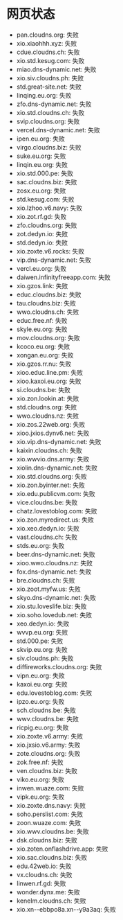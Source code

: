 # 网页状态
- pan.cloudns.org: 失败
- xio.xiaohhh.xyz: 失败
- cdue.cloudns.ch: 失败
- xio.std.kesug.com: 失败
- miao.dns-dynamic.net: 失败
- xio.siv.cloudns.ph: 失败
- std.great-site.net: 失败
- linqing.eu.org: 失败
- zfo.dns-dynamic.net: 失败
- xio.std.cloudns.ch: 失败
- svip.cloudns.org: 失败
- vercel.dns-dynamic.net: 失败
- ipen.eu.org: 失败
- virgo.cloudns.biz: 失败
- suke.eu.org: 失败
- linqin.eu.org: 失败
- xio.std.000.pe: 失败
- sac.cloudns.biz: 失败
- zosx.eu.org: 失败
- std.kesug.com: 失败
- xio.lzhoo.v6.navy: 失败
- xio.zot.rf.gd: 失败
- zfo.cloudns.org: 失败
- zot.dedyn.io: 失败
- std.dedyn.io: 失败
- xio.zoxte.v6.rocks: 失败
- vip.dns-dynamic.net: 失败
- vercl.eu.org: 失败
- daiwen.infinityfreeapp.com: 失败
- xio.gzos.link: 失败
- educ.cloudns.biz: 失败
- tau.cloudns.biz: 失败
- wwo.cloudns.ch: 失败
- educ.free.nf: 失败
- skyle.eu.org: 失败
- mov.cloudns.org: 失败
- kcoco.eu.org: 失败
- xongan.eu.org: 失败
- xio.gzos.rr.nu: 失败
- xioo.educ.line.pm: 失败
- xioo.kaxoi.eu.org: 失败
- si.cloudns.be: 失败
- xio.zon.lookin.at: 失败
- std.cloudns.org: 失败
- wwo.cloudns.nz: 失败
- xio.zos.22web.org: 失败
- xioo.jxios.dynv6.net: 失败
- xio.vip.dns-dynamic.net: 失败
- kaixin.cloudns.ch: 失败
- xio.wwvio.dns.army: 失败
- xiolin.dns-dynamic.net: 失败
- xio.std.cloudns.org: 失败
- xio.zon.byinter.net: 失败
- xio.edu.publicvm.com: 失败
- vice.cloudns.be: 失败
- chatz.lovestoblog.com: 失败
- xio.zon.myredirect.us: 失败
- xio.xeo.dedyn.io: 失败
- vast.cloudns.ch: 失败
- stds.eu.org: 失败
- beer.dns-dynamic.net: 失败
- xioo.wwo.cloudns.nz: 失败
- fox.dns-dynamic.net: 失败
- bre.cloudns.ch: 失败
- xio.zoot.myfw.us: 失败
- skyo.dns-dynamic.net: 失败
- xio.stu.loveslife.biz: 失败
- xio.soho.lovedub.net: 失败
- xeo.dedyn.io: 失败
- wvvp.eu.org: 失败
- std.000.pe: 失败
- skvip.eu.org: 失败
- siv.cloudns.ph: 失败
- diffireworks.cloudns.org: 失败
- vipn.eu.org: 失败
- kaxoi.eu.org: 失败
- edu.lovestoblog.com: 失败
- ipzo.eu.org: 失败
- sch.cloudns.be: 失败
- wwv.cloudns.be: 失败
- ricpig.eu.org: 失败
- xio.zoxte.v6.army: 失败
- xio.jxsio.v6.army: 失败
- zote.cloudns.org: 失败
- zok.free.nf: 失败
- ven.cloudns.biz: 失败
- viko.eu.org: 失败
- inwen.wuaze.com: 失败
- vipk.eu.org: 失败
- xio.zoxte.dns.navy: 失败
- soho.perslist.com: 失败
- zoon.wuaze.com: 失败
- xio.wwv.cloudns.be: 失败
- dsk.cloudns.biz: 失败
- xio.zoten.onflashdrive.app: 失败
- xio.sac.cloudns.biz: 失败
- edu.42web.io: 失败
- vx.cloudns.ch: 失败
- linwen.rf.gd: 失败
- wonder.dynx.me: 失败
- kenelm.cloudns.ch: 失败
- xio.xn--ebbpo8a.xn--y9a3aq: 失败
